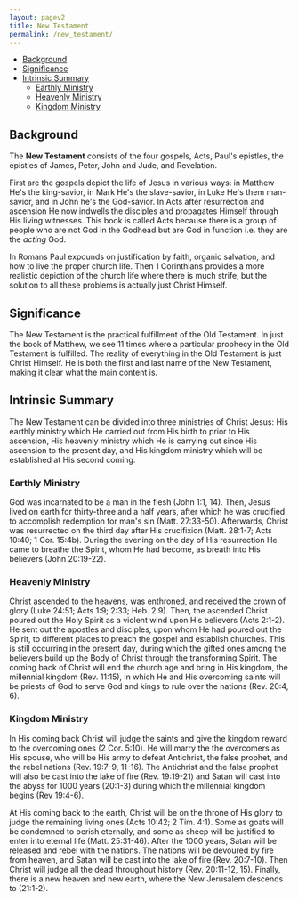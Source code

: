 ```yaml
---
layout: pagev2
title: New Testament
permalink: /new_testament/
---
```

- [Background](#background)
- [Significance](#significance)
- [Intrinsic Summary](#intrinsic-summary)
  - [Earthly Ministry](#earthly-ministry)
  - [Heavenly Ministry](#heavenly-ministry)
  - [Kingdom Ministry](#kingdom-ministry)

## Background

The **New Testament** consists of the four gospels, Acts, Paul's epistles, the epistles of James, Peter, John and Jude, and Revelation. 

First are the gospels depict the life of Jesus in various ways: in Matthew He's the king-savior, in Mark He's the slave-savior, in Luke He's them man-savior, and in John he's the God-savior. In Acts after resurrection and ascension He now indwells the disciples and propagates Himself through His living witnesses. This book is called Acts because there is a group of people who are not God in the Godhead but are God in function i.e. they are the *acting* God.

In Romans Paul expounds on justification by faith, organic salvation, and how to live the proper church life. Then 1 Corinthians provides a more realistic depiction of the church life where there is much strife, but the solution to all these problems is actually just Christ Himself.

## Significance

The New Testament is the practical fulfillment of the Old Testament. In just the book of Matthew, we see 11 times where a particular prophecy in the Old Testament is fulfilled. 
The reality of everything in the Old Testament is just Christ Himself. He is both the first and last name of the New Testament, making it clear what the main content is.

## Intrinsic Summary

The New Testament can be divided into three ministries of Christ Jesus: His earthly ministry which He carried out from His birth to prior to His ascension, His heavenly ministry which He is carrying out since His ascension to the present day, and His kingdom ministry which will be established at His second coming.

### Earthly Ministry

God was incarnated to be a man in the flesh (John 1:1, 14). Then, Jesus lived on earth for thirty-three and a half years, after which he was crucified to accomplish redemption for man's sin (Matt. 27:33-50). Afterwards, Christ was resurrected on the third day after His crucifixion (Matt. 28:1-7; Acts 10:40; 1 Cor. 15:4b). During the evening on the day of His resurrection He came to breathe the Spirit, whom He had become, as breath into His believers (John 20:19-22).

### Heavenly Ministry 

Christ ascended to the heavens, was enthroned, and received the crown of glory (Luke 24:51; Acts 1:9; 2:33; Heb. 2:9). Then, the ascended Christ poured out the Holy Spirit as a violent wind upon His believers (Acts 2:1-2). He sent out the apostles and disciples, upon whom He had poured out the Spirit, to different places to preach the gospel and establish churches. This is still occurring in the present day, during which the gifted ones among the believers build up the Body of Christ through the transforming Spirit. The coming back of Christ will end the church age and bring in His kingdom, the millennial kingdom (Rev. 11:15), in which He and His overcoming saints will be priests of God to serve God and kings to rule over the nations (Rev. 20:4, 6).

### Kingdom Ministry

In His coming back Christ will judge the saints and give the kingdom reward to the overcoming ones (2 Cor. 5:10). He will marry the the overcomers as His spouse, who will be His army to defeat Antichrist, the false prophet, and the rebel nations (Rev. 19:7-9, 11-16). The Antichrist and the false prophet will also be cast into the lake of fire (Rev. 19:19-21) and Satan will cast into the abyss for 1000 years (20:1-3) during which the millennial kingdom begins (Rev 19:4-6).

At His coming back to the earth, Christ will be on the throne of His glory to judge the remaining living ones (Acts 10:42; 2 Tim. 4:1). Some as goats will be condemned to perish eternally, and some as sheep will be justified to enter into eternal life (Matt. 25:31-46). After the 1000 years, Satan will be released and rebel with the nations. The nations will be devoured by fire from heaven, and Satan will be cast into the lake of fire (Rev. 20:7-10). Then Christ will judge all the dead throughout history (Rev. 20:11-12, 15). Finally, there is a new heaven and new earth, where the New Jerusalem descends to (21:1-2).